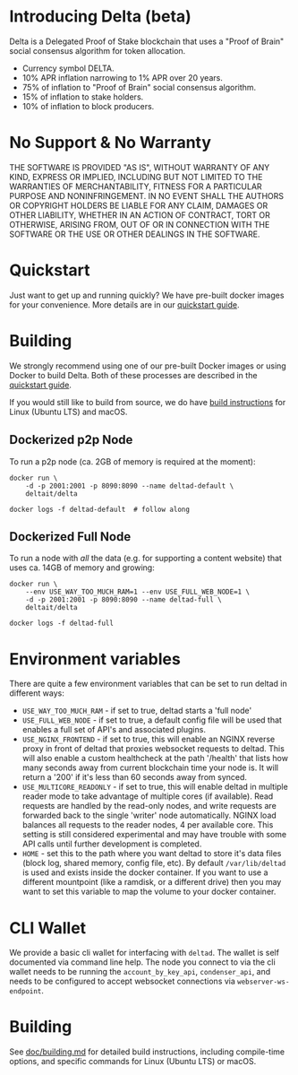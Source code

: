 # Introducing Delta (beta)

Delta is a Delegated Proof of Stake blockchain that uses a "Proof of Brain" social consensus algorithm for token allocation.
  - Currency symbol DELTA.
  - 10% APR inflation narrowing to 1% APR over 20 years.
  - 75% of inflation to "Proof of Brain" social consensus algorithm.
  - 15% of inflation to stake holders.
  - 10% of inflation to block producers.



# No Support & No Warranty

THE SOFTWARE IS PROVIDED "AS IS", WITHOUT WARRANTY OF ANY KIND, EXPRESS OR
IMPLIED, INCLUDING BUT NOT LIMITED TO THE WARRANTIES OF MERCHANTABILITY,
FITNESS FOR A PARTICULAR PURPOSE AND NONINFRINGEMENT. IN NO EVENT SHALL THE
AUTHORS OR COPYRIGHT HOLDERS BE LIABLE FOR ANY CLAIM, DAMAGES OR OTHER
LIABILITY, WHETHER IN AN ACTION OF CONTRACT, TORT OR OTHERWISE, ARISING
FROM, OUT OF OR IN CONNECTION WITH THE SOFTWARE OR THE USE OR OTHER DEALINGS
IN THE SOFTWARE.


# Quickstart

Just want to get up and running quickly? We have pre-built docker images for your convenience. More details are in our [quickstart guide](doc/exchangequickstart.md).

# Building

We strongly recommend using one of our pre-built Docker images or using Docker to build Delta. Both of these processes are described in the [quickstart guide](doc/exchangequickstart.md).

If you would still like to build from source, we do have [build instructions](https://github.com/yashbhavsar007/Delta-Blockchain/blob/master/doc/building.md) for Linux (Ubuntu LTS) and macOS.

## Dockerized p2p Node

To run a p2p node (ca. 2GB of memory is required at the moment):

    docker run \
        -d -p 2001:2001 -p 8090:8090 --name deltad-default \
        deltait/delta

    docker logs -f deltad-default  # follow along

## Dockerized Full Node

To run a node with *all* the data (e.g. for supporting a content website)
that uses ca. 14GB of memory and growing:

    docker run \
        --env USE_WAY_TOO_MUCH_RAM=1 --env USE_FULL_WEB_NODE=1 \
        -d -p 2001:2001 -p 8090:8090 --name deltad-full \
        deltait/delta

    docker logs -f deltad-full

# Environment variables

There are quite a few environment variables that can be set to run deltad in different ways:

* `USE_WAY_TOO_MUCH_RAM` - if set to true, deltad starts a 'full node'
* `USE_FULL_WEB_NODE` - if set to true, a default config file will be used that enables a full set of API's and associated plugins.
* `USE_NGINX_FRONTEND` - if set to true, this will enable an NGINX reverse proxy in front of deltad that proxies websocket requests to deltad. This will also enable a custom healthcheck at the path '/health' that lists how many seconds away from current blockchain time your node is. It will return a '200' if it's less than 60 seconds away from synced.
* `USE_MULTICORE_READONLY` - if set to true, this will enable deltad in multiple reader mode to take advantage of multiple cores (if available). Read requests are handled by the read-only nodes, and write requests are forwarded back to the single 'writer' node automatically. NGINX load balances all requests to the reader nodes, 4 per available core. This setting is still considered experimental and may have trouble with some API calls until further development is completed.
* `HOME` - set this to the path where you want deltad to store it's data files (block log, shared memory, config file, etc). By default `/var/lib/deltad` is used and exists inside the docker container. If you want to use a different mountpoint (like a ramdisk, or a different drive) then you may want to set this variable to map the volume to your docker container.


# CLI Wallet

We provide a basic cli wallet for interfacing with `deltad`. The wallet is self documented via command line help. The node you connect to via the cli wallet needs to be running the `account_by_key_api`, `condenser_api`, and needs to be configured to accept websocket connections via `webserver-ws-endpoint`.

# Building

See [doc/building.md](doc/building.md) for detailed build instructions, including
compile-time options, and specific commands for Linux (Ubuntu LTS) or macOS.


